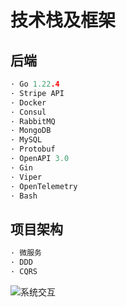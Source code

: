 # 技术栈及框架
## 后端
```c
· Go 1.22.4
· Stripe API
· Docker
· Consul
· RabbitMQ
· MongoDB
· MySQL
· Protobuf
· OpenAPI 3.0
· Gin
· Viper
· OpenTelemetry
· Bash
```
## 项目架构
```c
· 微服务
· DDD
· CQRS
```
![系统交互](系统交互.jpg)
